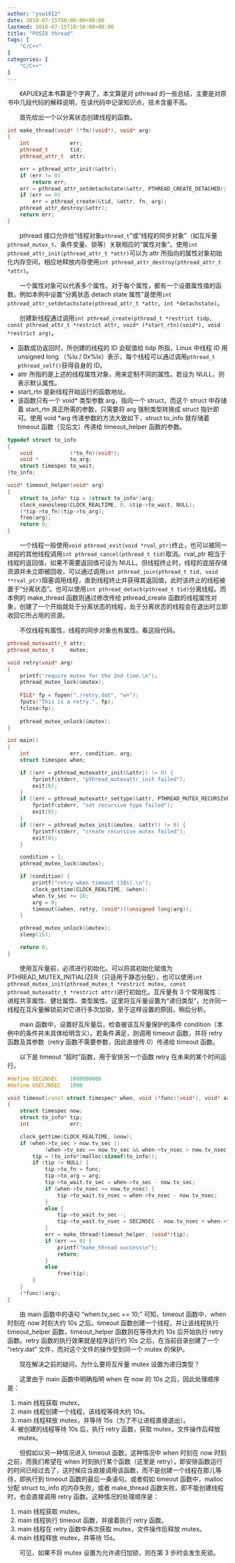 ```yaml
---
author: "ysw1912"
date: 2018-07-15T08:00:00+08:00
lastmod: 2018-07-15T10:50:00+08:00
title: "POSIX thread"
tags: [
    "C/C++"
]
categories: [
    "C/C++"
]
---
```


&emsp;&emsp;《APUE》这本书算是个字典了，本文算是对 pthread 的一些总结，主要是对原书中几段代码的解释说明，在读代码中记录知识点，技术含量不高。

&emsp;&emsp;首先给出一个以分离状态创建线程的函数。

```cpp
int make_thread(void* (*fn)(void*), void* arg)
{
    int             err;
    pthread_t       tid;
    pthread_attr_t  attr;

    err = pthread_attr_init(&attr);
    if (err != 0)
        return err;
    err = pthread_attr_setdetachstate(&attr, PTHREAD_CREATE_DETACHED);
    if (err == 0)
        err = pthread_create(&tid, &attr, fn, arg);
    pthread_attr_destroy(&attr);
    return err;
}
```

&emsp;&emsp;pthread 接口允许给“线程对象`pthread_t`”或“线程的同步对象”（如互斥量`pthread_mutex_t`、条件变量、锁等）关联相应的“属性对象”。使用`int pthread_attr_init(pthread_attr_t *attr)`可以为 attr 所指向的属性对象初始化内存空间，相应地释放内存使用`int pthread_attr_destroy(pthread_attr_t *attr)`。

&emsp;&emsp;一个属性对象可以代表多个属性。对于每个属性，都有一个设置属性值的函数。例如本例中设置“分离状态 detach state 属性”是使用`int pthread_attr_setdetachstate(pthread_attr_t *attr, int *detachstate)`。

&emsp;&emsp;创建新线程通过调用`int pthread_create(pthread_t *restrict tidp, const pthread_attr_t *restrict attr, void* (*start_rtn)(void*), void *restrict arg)`。

- 函数成功返回时，所创建的线程的 ID 会赋值给 tidp 所指，Linux 中线程 ID 用 unsigned long （%lu / 0x%lx）表示，每个线程可以通过调用`pthread_t pthread_self()`获得自身的 ID。
- attr 所指的是上述的线程属性对象，用来定制不同的属性。若设为 NULL，则表示默认属性。
- start_rtn 是新线程开始运行的函数地址。
- 该函数只有一个 void* 类型参数 arg，指向一个 struct，而这个 struct 中存储着 start_rtn 真正所需的参数，只需要将 arg 强制类型转换成 struct 指针即可。使用 void *arg 传递参数的方法大致如下，struct to_info 就存储着 timeout 函数（见后文）传递给 timeout_helper 函数的参数。

```cpp
typedef struct to_info
{
    void            (*to_fn)(void*);
    void *          to_arg;
    struct timespec to_wait;
}to_info;

void* timeout_helper(void* arg)
{
    struct to_info* tip = (struct to_info*)arg;
    clock_nanosleep(CLOCK_REALTIME, 0, &tip->to_wait, NULL);
    (*tip->to_fn)(tip->to_arg);
    free(arg);
    return 0;
}
```

&emsp;&emsp;一个线程一般使用`void pthread_exit(void *rval_ptr)`终止，也可以被同一进程的其他线程调用`int pthread_cancel(pthread_t tid)`取消。rval_ptr 相当于线程的返回值，如果不需要返回值可设为 NULL。但线程终止时，线程的底层存储资源并未立即被回收，可以通过调用`int pthread_join(pthread_t tid, void **rval_ptr)`阻塞调用线程，直到线程终止并获得其返回值，此时该终止的线程被置于“分离状态”。也可以使用`int pthread_detach(pthread_t tid)`分离线程。而本例的 make_thread 函数则通过修改传给 pthread_create 函数的线程属性对象，创建了一个开始就处于分离状态的线程，处于分离状态的线程会在退出时立即收回它所占用的资源。

&emsp;&emsp;不仅线程有属性，线程的同步对象也有属性。看这段代码。

```cpp
pthread_mutexattr_t attr;
pthread_mutex_t     mutex;

void retry(void* arg)
{
    printf("require mutex for the 2nd time.\n");
    pthread_mutex_lock(&mutex);
    
    FILE* fp = fopen("./retry.dat", "w+");
    fputs("This is a retry.", fp);
    fclose(fp);
    
    pthread_mutex_unlock(&mutex);
}

int main()
{
    int             err, condition, arg;
    struct timespec when;

    if ((err = pthread_mutexattr_init(&attr)) != 0) {
        fprintf(stderr, "pthread_mutexattr_init failed");
        exit(0);
    }
    if ((err = pthread_mutexattr_settype(&attr, PTHREAD_MUTEX_RECURSIVE)) != 0) {
        fprintf(stderr, "set recursive type failed");
        exit(0);
    }
    if ((err = pthread_mutex_init(&mutex, &attr)) != 0) {
        fprintf(stderr, "create recursive mutex failed");
        exit(0);
    }

    condition = 1;
    pthread_mutex_lock(&mutex);

    if (condition) {
        printf("retry when timeout (10s).\n");
        clock_gettime(CLOCK_REALTIME, &when);
        when.tv_sec += 10;
        arg = 0;
        timeout(&when, retry, (void*)((unsigned long)arg));
    }

    pthread_mutex_unlock(&mutex);
    sleep(15);

    return 0;
}
```

&emsp;&emsp;使用互斥量前，必须进行初始化。可以将其初始化赋值为 PTHREAD_MUTEX_INITIALIZER（只适用于静态分配），也可以使用`int pthread_mutex_init(pthread_mutex_t *restrict mutex, const pthread_mutexattr_t *restrict attr)`进行初始化。互斥量有 3 个常用属性：进程共享属性、健壮属性、类型属性。这里将互斥量设置为“递归类型”，允许同一线程在互斥量解锁前对它进行多次加锁，至于这样设置的原因，稍后分析。

&emsp;&emsp;main 函数中，设置好互斥量后，检查被该互斥量保护的条件 condition（本例中的条件并未具体给明含义）。若条件满足，则调用 timeout 函数，并将 retry 函数及其参数（retry 函数不需要参数，因此直接传 0）传递给 timeout 函数。

&emsp;&emsp;以下是 timeout “超时”函数，用于安排另一个函数 retry 在未来的某个时间运行。

```cpp
#define SEC2NSEC    1000000000
#define USEC2NSEC   1000

void timeout(const struct timespec* when, void (*func)(void*), void* arg)
{
    struct timespec now;
    struct to_info* tip;
    int             err;

    clock_gettime(CLOCK_REALTIME, &now);
    if (when->tv_sec > now.tv_sec ||
            (when->tv_sec == now.tv_sec && when->tv_nsec > now.tv_nsec)) {
        tip = (to_info*)malloc(sizeof(to_info));
        if (tip != NULL) {
            tip->to_fn = func;
            tip->to_arg = arg;
            tip->to_wait.tv_sec = when->tv_sec - now.tv_sec;
            if (when->tv_nsec >= now.tv_nsec) {
                tip->to_wait.tv_nsec = when->tv_nsec - now.tv_nsec;
            }
            else {
                tip->to_wait.tv_sec--;
                tip->to_wait.tv_nsec = SEC2NSEC - now.tv_nsec + when->tv_nsec;
            }
            err = make_thread(timeout_helper, (void*)tip);
            if (err == 0) {
                printf("make_thread success\n");
                return;
            }
            else 
                free(tip);
        }
    }
    (*func)(arg);
}
```

&emsp;&emsp;由 main 函数中的语句 “when.tv_sec += 10;” 可知，timeout 函数中，when 时刻在 now 时刻大约 10s 之后。timeout 函数创建一个线程，并让该线程执行 timeout_helper 函数，timeout_helper 函数则在等待大约 10s 后开始执行 retry 函数。retry 函数的执行效果就是程序运行约 10s 之后，在当前目录创建了一个 “retry.dat” 文件，而对这个文件的操作受到同一个 mutex 的保护。

&emsp;&emsp;现在解决之前的疑问，为什么要将互斥量 mutex 设置为递归类型？

&emsp;&emsp;这里由于 main 函数中明确指明 when 在 now 的 10s 之后，因此处理顺序是：

1. main 线程获取 mutex。
2. main 线程创建一个线程，该线程等待大约 10s。
3. main 线程释放 mutex，并等待 15s（为了不让进程直接退出）。
4. 被创建的线程等待 10s 后，执行 retry 函数，获取 mutex，文件操作后释放 mutex。

&emsp;&emsp;但假如以另一种情况进入 timeout 函数，这种情况中 when 时刻在 now 时刻之前，而我们希望在 when 时刻执行某个函数（这里是 retry），即安排函数运行的时间已经过去了，这时候应当直接调用该函数，而不是创建一个线程在那儿等待，即执行到 timeout 函数的最后一条语句。或者假如 timeout 函数中，malloc 分配 struct to_info 的内存失败，或者 make_thread 函数失败，即不能创建线程时，也会直接调用 retry 函数。这种情况的处理顺序是：

1. main 线程获取 mutex。
2. main 线程执行 timeout 函数，并接着执行 retry 函数。
3. main 线程在 retry 函数中再次获取 mutex，文件操作后释放 mutex。
4. main 线程释放 mutex，并等待 15s。

&emsp;&emsp;可见，如果不将 mutex 设置为允许递归加锁，则在第 3 步时会发生死锁。
